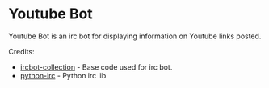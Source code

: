 # Youtube Bot

Youtube Bot is an irc bot for displaying information on Youtube links posted.

Credits:
* [ircbot-collection] - Base code used for irc bot.
* [python-irc] - Python irc lib

[ircbot-collection]:https://code.google.com/p/ircbot-collection/
[python-irc]:http://python-irclib.sourceforge.net/
